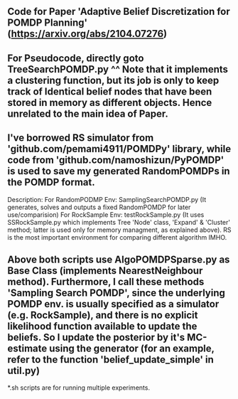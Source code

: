 Code for Paper 'Adaptive Belief Discretization for POMDP Planning' (https://arxiv.org/abs/2104.07276)
------------------------------------
For Pseudocode, directly goto TreeSearchPOMDP.py
^^ Note that it implements a clustering function, but its job is only to keep track of Identical belief nodes that have been stored in memory as different objects. Hence unrelated to the main idea of Paper.
------------------------------------
I've borrowed RS simulator from 'github.com/pemami4911/POMDPy' library, while code from 'github.com/namoshizun/PyPOMDP' is used to save my generated RandomPOMDPs in the POMDP format.
-----------------------------------
Description:
For RandomPODMP Env: SamplingSearchPOMDP.py (It generates, solves and outputs a fixed RandomPOMDP for later use/comparision)
For RockSample Env: testRockSample.py (It uses SSRockSample.py which implements Tree 'Node' class, 'Expand' & 'Cluster' method; latter is used only for memory managment, as explained above). RS is the most important environment for comparing different algorithm IMHO.

Above both scripts use AlgoPOMDPSparse.py as Base Class (implements NearestNeighbour method). Furthermore, I call these methods 'Sampling Search POMDP', since the underlying POMDP env. is usually specified as a simulator (e.g. RockSample), and there is no explicit likelihood function available to update the beliefs. So I update the posterior by it's MC-estimate using the generator (for an example, refer to the function 'belief_update_simple' in util.py)
-----------------------------------
*.sh scripts are for running multiple experiments.

